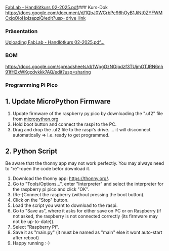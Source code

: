 [FabLab - Handlötkurs 02-2025.pdf](https://github.com/user-attachments/files/19078771/FabLab.-.Handlotkurs.02-2025.pdf)### Kurs-Dok
https://docs.google.com/document/d/1QbJ0WCrbPe96hOyB1JiNt0ZYFWMCxjqOIoHpIzepziQ/edit?usp=drive_link

### Präsentation
[Uploading FabLab - Handlötkurs 02-2025.pdf…]()

### BOM
https://docs.google.com/spreadsheets/d/1WpgOzNOipdzf3TUjmOTJRN6nh91fH2xWKgcdvkkk7AQ/edit?usp=sharing

### Programming Pi Pico
## 1. Update MicroPython Firmware
1. Update firmware of the raspberry py pico by downloading the ".uf2" file from [micropython.org](https://micropython.org/download/RPI_PICO/)
2. Hold boot button and connect the raspi to the PC.
3. Drag and drop the .uf2 file to the raspi's drive.
   ... it will disconnect automatically => i.e. ready to get programmed.

## 2. Python Script
Be aware that the thonny app may not work perfectly. You may always need to "re"-open the code befor download it. 
1. Download the thonny app: https://thonny.org/.
2. Go to "Tools/Options...", enter "Interpreter" and select the interpreter for the raspberry pi pico and click "OK".
3. (Re-)Connect the raspberry (without pressing the boot button).
4. Click on the "Stop" button.
5. Load the script you want to download to the raspi.
6. Go to "Save as", where it asks for either save on PC or on Raspberry (if not asked, the raspberry is not connected correctly (its firmware may not be up-to-date)).
7. Select "Raspberry Pi".
8. Save it as "main.py" (it must be named as "main" else it wont auto-start after reboot)
9. Happy running :-)
